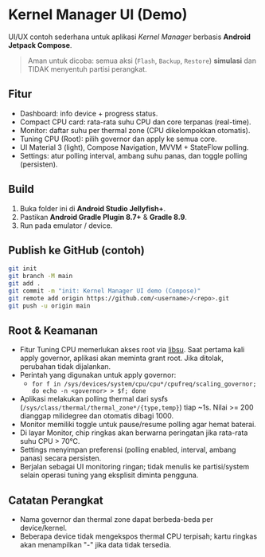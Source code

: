 # Kernel Manager UI (Demo)

UI/UX contoh sederhana untuk aplikasi *Kernel Manager* berbasis **Android Jetpack Compose**.
> Aman untuk dicoba: semua aksi (`Flash`, `Backup`, `Restore`) **simulasi** dan TIDAK menyentuh partisi perangkat.

## Fitur
- Dashboard: info device + progress status.
- Compact CPU card: rata-rata suhu CPU dan core terpanas (real-time).
- Monitor: daftar suhu per thermal zone (CPU dikelompokkan otomatis).
- Tuning CPU (Root): pilih governor dan apply ke semua core.
- UI Material 3 (light), Compose Navigation, MVVM + StateFlow polling.
 - Settings: atur polling interval, ambang suhu panas, dan toggle polling (persisten).

## Build
1. Buka folder ini di **Android Studio Jellyfish+**.
2. Pastikan **Android Gradle Plugin 8.7+** & **Gradle 8.9**.
3. Run pada emulator / device.

## Publish ke GitHub (contoh)
```bash
git init
git branch -M main
git add .
git commit -m "init: Kernel Manager UI demo (Compose)"
git remote add origin https://github.com/<username>/<repo>.git
git push -u origin main
```

## Root & Keamanan
- Fitur Tuning CPU memerlukan akses root via [libsu](https://github.com/topjohnwu/libsu). Saat pertama kali apply governor, aplikasi akan meminta grant root. Jika ditolak, perubahan tidak dijalankan.
- Perintah yang digunakan untuk apply governor:
  - `for f in /sys/devices/system/cpu/cpu*/cpufreq/scaling_governor; do echo -n <governor> > $f; done`
- Aplikasi melakukan polling thermal dari sysfs (`/sys/class/thermal/thermal_zone*/{type,temp}`) tiap ~1s. Nilai >= 200 dianggap milidegree dan otomatis dibagi 1000.
- Monitor memiliki toggle untuk pause/resume polling agar hemat baterai.
- Di layar Monitor, chip ringkas akan berwarna peringatan jika rata-rata suhu CPU > 70°C.
 - Settings menyimpan preferensi (polling enabled, interval, ambang panas) secara persisten.
- Berjalan sebagai UI monitoring ringan; tidak menulis ke partisi/system selain operasi tuning yang eksplisit diminta pengguna.

## Catatan Perangkat
- Nama governor dan thermal zone dapat berbeda-beda per device/kernel.
- Beberapa device tidak mengekspos thermal CPU terpisah; kartu ringkas akan menampilkan "-" jika data tidak tersedia.
